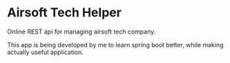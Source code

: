 # Airsoft Tech Helper
Online REST api for managing airsoft tech company.  
  
This app is being developed by me to learn spring boot better, while making actually useful application.

